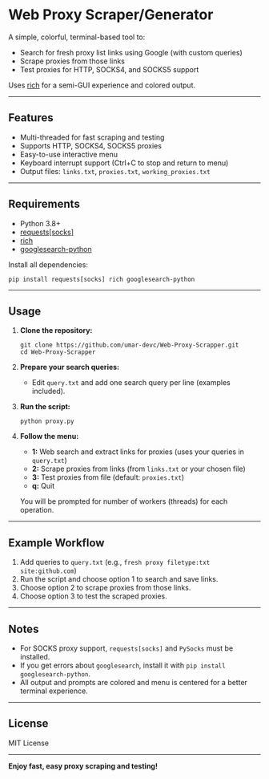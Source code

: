 # Web Proxy Scraper/Generator

A simple, colorful, terminal-based tool to:
- Search for fresh proxy list links using Google (with custom queries)
- Scrape proxies from those links
- Test proxies for HTTP, SOCKS4, and SOCKS5 support

Uses [rich](https://github.com/Textualize/rich) for a semi-GUI experience and colored output.

---

## Features

- Multi-threaded for fast scraping and testing
- Supports HTTP, SOCKS4, SOCKS5 proxies
- Easy-to-use interactive menu
- Keyboard interrupt support (Ctrl+C to stop and return to menu)
- Output files: `links.txt`, `proxies.txt`, `working_proxies.txt`

---

## Requirements

- Python 3.8+
- [requests[socks]](https://pypi.org/project/requests/)  
- [rich](https://pypi.org/project/rich/)
- [googlesearch-python](https://pypi.org/project/googlesearch-python/)

Install all dependencies:
```
pip install requests[socks] rich googlesearch-python
```

---

## Usage

1. **Clone the repository:**
    ```
    git clone https://github.com/umar-devc/Web-Proxy-Scrapper.git
    cd Web-Proxy-Scrapper
    ```

2. **Prepare your search queries:**
    - Edit `query.txt` and add one search query per line (examples included).

3. **Run the script:**
    ```
    python proxy.py
    ```

4. **Follow the menu:**
    - **1:** Web search and extract links for proxies (uses your queries in `query.txt`)
    - **2:** Scrape proxies from links (from `links.txt` or your chosen file)
    - **3:** Test proxies from file (default: `proxies.txt`)
    - **q:** Quit

    You will be prompted for number of workers (threads) for each operation.

---

## Example Workflow

1. Add queries to `query.txt` (e.g., `fresh proxy filetype:txt site:github.com`)
2. Run the script and choose option 1 to search and save links.
3. Choose option 2 to scrape proxies from those links.
4. Choose option 3 to test the scraped proxies.

---

## Notes

- For SOCKS proxy support, `requests[socks]` and `PySocks` must be installed.
- If you get errors about `googlesearch`, install it with `pip install googlesearch-python`.
- All output and prompts are colored and menu is centered for a better terminal experience.

---

## License

MIT License

---

**Enjoy fast, easy proxy scraping and testing!**
